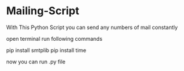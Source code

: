 # Mailing-Script
With This Python Script you can send any numbers of mail constantly

open terminal 
run following commands

pip install smtplib
pip install time

now you can run .py file
